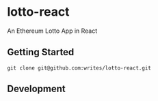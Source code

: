# lotto-react
An Ethereum Lotto App in React

## Getting Started
```git clone git@github.com:writes/lotto-react.git```

## Development
